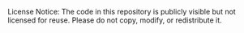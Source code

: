License Notice: The code in this repository is publicly visible but not licensed for reuse. Please do not copy, modify, or redistribute it.
